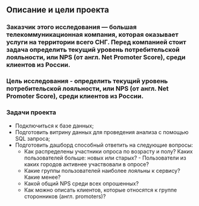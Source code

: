 ## Описание и цели проекта

### Заказчик этого исследования — большая телекоммуникационная компания, которая оказывает услуги на территории всего СНГ. Перед компанией стоит задача определить текущий уровень потребительской лояльности, или NPS (от англ. Net Promoter Score), среди клиентов из России. 

### Цель исследования - определить текущий уровень потребительской лояльности, или NPS (от англ. Net Promoter Score), среди клиентов из России.

### Задачи проекта
- Подключиться к базе данных;
- Подготовить витрину данных для проведения анализа с помощью SQL запроса;
- Подготовить дашборд способный ответить на следующие вопросы:
    - Как распределены участники опроса по возрасту и полу? Каких пользователей больше: новых или старых? - Пользователи из каких городов активнее участвовали в опросе?
    - Какие группы пользователей наиболее лояльны к сервису? Какие менее?
    - Какой общий NPS среди всех опрошенных?
    - Как можно описать клиентов, которые относятся к группе cторонников (англ. promoters)?
